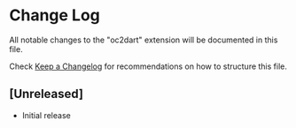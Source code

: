 # Change Log
All notable changes to the "oc2dart" extension will be documented in this file.

Check [Keep a Changelog](http://keepachangelog.com/) for recommendations on how to structure this file.

## [Unreleased]
- Initial release